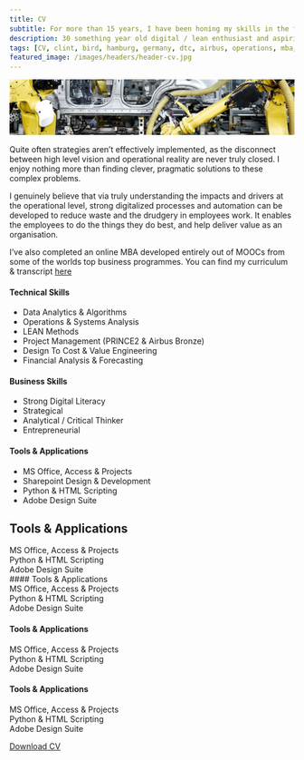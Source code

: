 ```yaml
---
title: CV
subtitle: For more than 15 years, I have been honing my skills in the fields of operations, digitalization, cost reduction and project management within a variety of technical and strategic projects. This experience has been developed in various industries including automotive, aerospace and military.
description: 30 something year old digital / lean enthusiast and aspiring chef. 15+ years experience in operations, digitalization, cost reduction and project management.
tags: [CV, clint, bird, hamburg, germany, dtc, airbus, operations, mba, cost, reduction, digital, transformation, python, digitalization, big data, algorithms]
featured_image: /images/headers/header-cv.jpg
---
```


![](/images/headers/header-cv.jpg)

Quite often strategies aren’t effectively implemented, as the disconnect between high level vision and operational reality are never truly closed. I enjoy nothing more than finding clever, pragmatic solutions to these complex problems.

I genuinely believe that via truly understanding the impacts and drivers at the operational level, strong digitalized processes and automation can be developed to reduce waste and the drudgery in employees work. It enables the employees to do the things they do best, and help deliver value as an organisation.

I’ve also completed an online MBA developed entirely out of MOOCs from some of the worlds top business programmes. You can find my curriculum & transcript [here](/mba.html)

#### Technical Skills
* Data Analytics & Algorithms
* Operations & Systems Analysis
* LEAN Methods
* Project Management (PRINCE2 & Airbus Bronze)
* Design To Cost & Value Engineering
* Financial Analysis & Forecasting

#### Business Skills
* Strong Digital Literacy
* Strategical
* Analytical / Critical Thinker
* Entrepreneurial

#### Tools & Applications
* MS Office, Access & Projects
* Sharepoint Design & Development
* Python & HTML Scripting
* Adobe Design Suite

<div class="graph-cont"></div>
<h2>Tools & Applications</h2>
<div class="bar bar60">MS Office, Access & Projects</div>
<div class="bar bar80">Python & HTML Scripting</div>
<div class="bar bar95">Adobe Design Suite</div>
#### Tools & Applications
<div class="bar bar60">MS Office, Access & Projects</div>
<div class="bar bar80">Python & HTML Scripting</div>
<div class="bar bar95">Adobe Design Suite</div>

#### Tools & Applications
<div class="bar bar60">MS Office, Access & Projects</div>
<div class="bar bar80">Python & HTML Scripting</div>
<div class="bar bar95">Adobe Design Suite</div>

#### Tools & Applications
<div class="bar bar60">MS Office, Access & Projects</div>
<div class="bar bar80">Python & HTML Scripting</div>
<div class="bar bar95">Adobe Design Suite</div>

<a href="/files/Clint Bird - CV.pdf" class="button button--medium">Download CV</a>